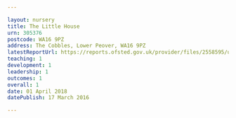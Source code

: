 ```yaml
---

layout: nursery
title: The Little House
urn: 305376
postcode: WA16 9PZ
address: The Cobbles, Lower Peover, WA16 9PZ
latestReportUrl: https://reports.ofsted.gov.uk/provider/files/2558595/urn/305376.pdf
teaching: 1
development: 1
leadership: 1
outcomes: 1
overall: 1
date: 01 April 2018 
datePublish: 17 March 2016

---
```

